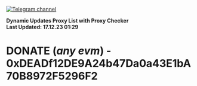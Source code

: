 [![Telegram channel](https://img.shields.io/endpoint?url=https://runkit.io/damiankrawczyk/telegram-badge/branches/master?url=https://t.me/n4z4v0d)](https://t.me/n4z4v0d) 

**Dynamic Updates Proxy List with Proxy Checker**  
**Last Updated: 17.12.23 01:29**

# DONATE (_any evm_) - 0xDEADf12DE9A24b47Da0a43E1bA70B8972F5296F2
